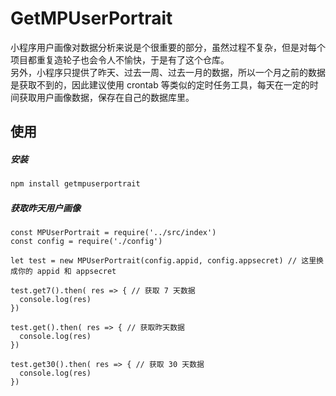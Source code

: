 # GetMPUserPortrait

小程序用户画像对数据分析来说是个很重要的部分，虽然过程不复杂，但是对每个项目都重复造轮子也会令人不愉快，于是有了这个仓库。   
另外，小程序只提供了昨天、过去一周、过去一月的数据，所以一个月之前的数据是获取不到的，因此建议使用 crontab 等类似的定时任务工具，每天在一定的时间获取用户画像数据，保存在自己的数据库里。

## 使用
##### 安装
``` bash
npm install getmpuserportrait
```
##### 获取昨天用户画像
``` javascrip
const MPUserPortrait = require('../src/index')
const config = require('./config')

let test = new MPUserPortrait(config.appid, config.appsecret) // 这里换成你的 appid 和 appsecret

test.get7().then( res => { // 获取 7 天数据
  console.log(res)
})

test.get().then( res => { // 获取昨天数据
  console.log(res)
})

test.get30().then( res => { // 获取 30 天数据
  console.log(res)
})

```
